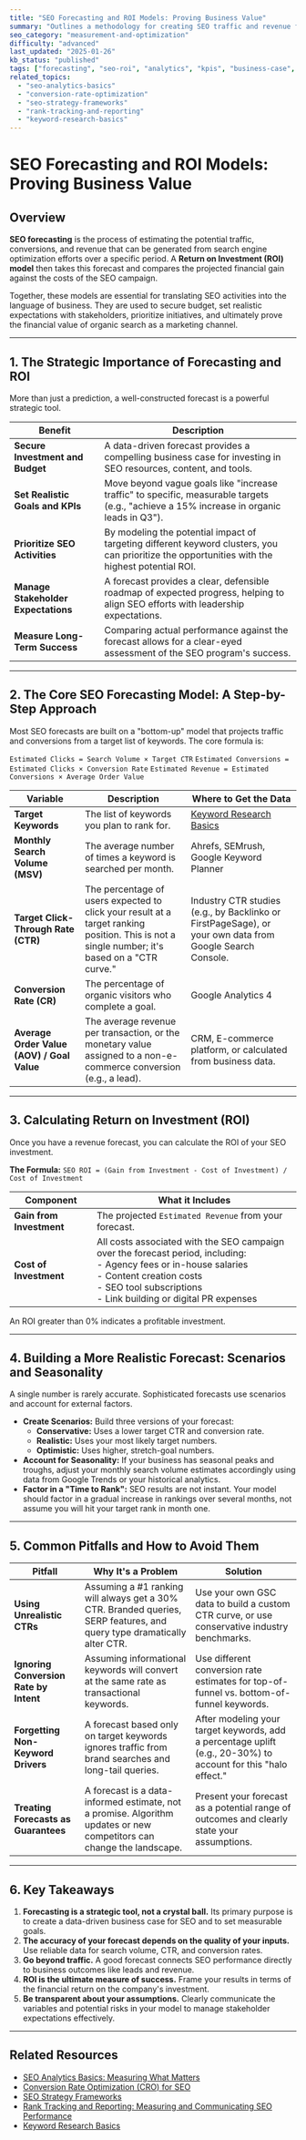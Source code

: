 ```yaml
---
title: "SEO Forecasting and ROI Models: Proving Business Value"
summary: "Outlines a methodology for creating SEO traffic and revenue forecasts and calculating the Return on Investment (ROI) of SEO initiatives."
seo_category: "measurement-and-optimization"
difficulty: "advanced"
last_updated: "2025-01-26"
kb_status: "published"
tags: ["forecasting", "seo-roi", "analytics", "kpis", "business-case", "performance-modeling", "measurement"]
related_topics:
  - "seo-analytics-basics"
  - "conversion-rate-optimization"
  - "seo-strategy-frameworks"
  - "rank-tracking-and-reporting"
  - "keyword-research-basics"
---
```


# SEO Forecasting and ROI Models: Proving Business Value

## Overview

**SEO forecasting** is the process of estimating the potential traffic, conversions, and revenue that can be generated from search engine optimization efforts over a specific period. A **Return on Investment (ROI) model** then takes this forecast and compares the projected financial gain against the costs of the SEO campaign.

Together, these models are essential for translating SEO activities into the language of business. They are used to secure budget, set realistic expectations with stakeholders, prioritize initiatives, and ultimately prove the financial value of organic search as a marketing channel.

---

## 1. The Strategic Importance of Forecasting and ROI

More than just a prediction, a well-constructed forecast is a powerful strategic tool.

| Benefit | Description |
|---|---|
| **Secure Investment and Budget**| A data-driven forecast provides a compelling business case for investing in SEO resources, content, and tools. |
| **Set Realistic Goals and KPIs**| Move beyond vague goals like "increase traffic" to specific, measurable targets (e.g., "achieve a 15% increase in organic leads in Q3"). |
| **Prioritize SEO Activities**| By modeling the potential impact of targeting different keyword clusters, you can prioritize the opportunities with the highest potential ROI. |
| **Manage Stakeholder Expectations**| A forecast provides a clear, defensible roadmap of expected progress, helping to align SEO efforts with leadership expectations. |
| **Measure Long-Term Success**| Comparing actual performance against the forecast allows for a clear-eyed assessment of the SEO program's success. |

---

## 2. The Core SEO Forecasting Model: A Step-by-Step Approach

Most SEO forecasts are built on a "bottom-up" model that projects traffic and conversions from a target list of keywords. The core formula is:

`Estimated Clicks = Search Volume × Target CTR`
`Estimated Conversions = Estimated Clicks × Conversion Rate`
`Estimated Revenue = Estimated Conversions × Average Order Value`

| Variable | Description | Where to Get the Data |
|---|---|---|
| **Target Keywords**| The list of keywords you plan to rank for. | [Keyword Research Basics](Knowledge/SEO/1_research-and-strategy/1_keyword-research-basics.md) |
| **Monthly Search Volume (MSV)** | The average number of times a keyword is searched per month. | Ahrefs, SEMrush, Google Keyword Planner |
| **Target Click-Through Rate (CTR)**| The percentage of users expected to click your result at a target ranking position. This is not a single number; it's based on a "CTR curve." | Industry CTR studies (e.g., by Backlinko or FirstPageSage), or your own data from Google Search Console. |
| **Conversion Rate (CR)**| The percentage of organic visitors who complete a goal. | Google Analytics 4 |
| **Average Order Value (AOV) / Goal Value**| The average revenue per transaction, or the monetary value assigned to a non-e-commerce conversion (e.g., a lead). | CRM, E-commerce platform, or calculated from business data. |

---

## 3. Calculating Return on Investment (ROI)

Once you have a revenue forecast, you can calculate the ROI of your SEO investment.

**The Formula:** `SEO ROI = (Gain from Investment - Cost of Investment) / Cost of Investment`

| Component | What it Includes |
|---|---|
| **Gain from Investment**| The projected `Estimated Revenue` from your forecast. |
| **Cost of Investment**| All costs associated with the SEO campaign over the forecast period, including:<br>- Agency fees or in-house salaries<br>- Content creation costs<br>- SEO tool subscriptions<br>- Link building or digital PR expenses |

An ROI greater than 0% indicates a profitable investment.

---

## 4. Building a More Realistic Forecast: Scenarios and Seasonality

A single number is rarely accurate. Sophisticated forecasts use scenarios and account for external factors.

-   **Create Scenarios:** Build three versions of your forecast:
    -   **Conservative:** Uses a lower target CTR and conversion rate.
    -   **Realistic:** Uses your most likely target numbers.
    -   **Optimistic:** Uses higher, stretch-goal numbers.
-   **Account for Seasonality:** If your business has seasonal peaks and troughs, adjust your monthly search volume estimates accordingly using data from Google Trends or your historical analytics.
-   **Factor in a "Time to Rank":** SEO results are not instant. Your model should factor in a gradual increase in rankings over several months, not assume you will hit your target rank in month one.

---

## 5. Common Pitfalls and How to Avoid Them

| Pitfall | Why It's a Problem | Solution |
|---|---|---|
| **Using Unrealistic CTRs**| Assuming a #1 ranking will always get a 30% CTR. Branded queries, SERP features, and query type dramatically alter CTR. | Use your own GSC data to build a custom CTR curve, or use conservative industry benchmarks. |
| **Ignoring Conversion Rate by Intent**| Assuming informational keywords will convert at the same rate as transactional keywords. | Use different conversion rate estimates for top-of-funnel vs. bottom-of-funnel keywords. |
| **Forgetting Non-Keyword Drivers**| A forecast based only on target keywords ignores traffic from brand searches and long-tail queries. | After modeling your target keywords, add a percentage uplift (e.g., 20-30%) to account for this "halo effect." |
| **Treating Forecasts as Guarantees**| A forecast is a data-informed estimate, not a promise. Algorithm updates or new competitors can change the landscape. | Present your forecast as a potential range of outcomes and clearly state your assumptions. |

---

## 6. Key Takeaways

1.  **Forecasting is a strategic tool, not a crystal ball.** Its primary purpose is to create a data-driven business case for SEO and to set measurable goals.
2.  **The accuracy of your forecast depends on the quality of your inputs.** Use reliable data for search volume, CTR, and conversion rates.
3.  **Go beyond traffic.** A good forecast connects SEO performance directly to business outcomes like leads and revenue.
4.  **ROI is the ultimate measure of success.** Frame your results in terms of the financial return on the company's investment.
5.  **Be transparent about your assumptions.** Clearly communicate the variables and potential risks in your model to manage stakeholder expectations effectively.

---

## Related Resources
- [SEO Analytics Basics: Measuring What Matters](1_seo-analytics-basics.md)
- [Conversion Rate Optimization (CRO) for SEO](3_conversion-rate-optimization.md)
- [SEO Strategy Frameworks](/Knowledge/SEO/1_research-and-strategy/6_seo-strategy-frameworks.md)
- [Rank Tracking and Reporting: Measuring and Communicating SEO Performance](2_rank-tracking-and-reporting.md)
- [Keyword Research Basics](/Knowledge/SEO/1_research-and-strategy/1_keyword-research-basics.md)
